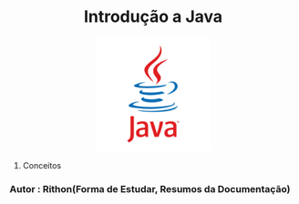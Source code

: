 <h1 align=center>Introdução a Java</h1>

<p align=center>
    <img src="./img/java.png" width=200px>
</p>

1. Conceitos


### Autor : Rithon(Forma de Estudar, Resumos da Documentação)